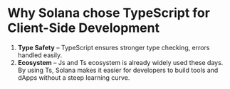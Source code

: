 # Why Solana chose TypeScript for Client-Side Development

1. **Type Safety** – TypeScript ensures stronger type checking, errors handled easily.
2. **Ecosystem** – Js and Ts ecosystem is already widely used these days. By using Ts, Solana makes it easier for developers to build tools and dApps without a steep learning curve.
